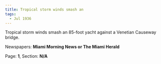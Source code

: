 ```yaml
---  
title: Tropical storm winds smash an  
tags:  
  - Jul 1936  
---  
```

  
Tropical storm winds smash an 85-foot yacht against a Venetian Causeway bridge.  
  
Newspapers: **Miami Morning News or The Miami Herald**  
  
Page: **1**, Section: **N/A** 
